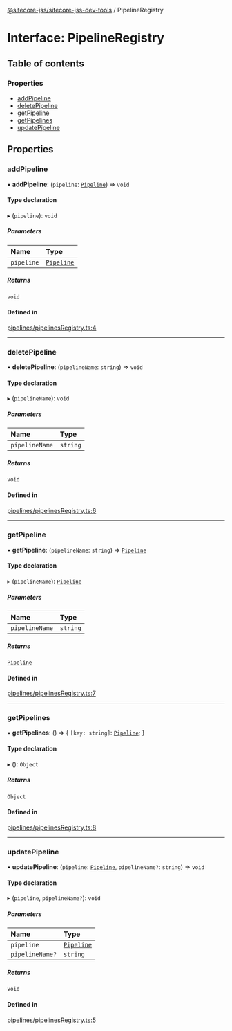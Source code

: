 [@sitecore-jss/sitecore-jss-dev-tools](../README.md) / PipelineRegistry

# Interface: PipelineRegistry

## Table of contents

### Properties

- [addPipeline](PipelineRegistry.md#addpipeline)
- [deletePipeline](PipelineRegistry.md#deletepipeline)
- [getPipeline](PipelineRegistry.md#getpipeline)
- [getPipelines](PipelineRegistry.md#getpipelines)
- [updatePipeline](PipelineRegistry.md#updatepipeline)

## Properties

### addPipeline

• **addPipeline**: (`pipeline`: [`Pipeline`](Pipeline.md)) => `void`

#### Type declaration

▸ (`pipeline`): `void`

##### Parameters

| Name       | Type                      |
| :--------- | :------------------------ |
| `pipeline` | [`Pipeline`](Pipeline.md) |

##### Returns

`void`

#### Defined in

[pipelines/pipelinesRegistry.ts:4](https://github.com/Sitecore/jss/blob/0b8b1fca9/packages/sitecore-jss-dev-tools/src/pipelines/pipelinesRegistry.ts#L4)

---

### deletePipeline

• **deletePipeline**: (`pipelineName`: `string`) => `void`

#### Type declaration

▸ (`pipelineName`): `void`

##### Parameters

| Name           | Type     |
| :------------- | :------- |
| `pipelineName` | `string` |

##### Returns

`void`

#### Defined in

[pipelines/pipelinesRegistry.ts:6](https://github.com/Sitecore/jss/blob/0b8b1fca9/packages/sitecore-jss-dev-tools/src/pipelines/pipelinesRegistry.ts#L6)

---

### getPipeline

• **getPipeline**: (`pipelineName`: `string`) => [`Pipeline`](Pipeline.md)

#### Type declaration

▸ (`pipelineName`): [`Pipeline`](Pipeline.md)

##### Parameters

| Name           | Type     |
| :------------- | :------- |
| `pipelineName` | `string` |

##### Returns

[`Pipeline`](Pipeline.md)

#### Defined in

[pipelines/pipelinesRegistry.ts:7](https://github.com/Sitecore/jss/blob/0b8b1fca9/packages/sitecore-jss-dev-tools/src/pipelines/pipelinesRegistry.ts#L7)

---

### getPipelines

• **getPipelines**: () => { `[key: string]`: [`Pipeline`](Pipeline.md); }

#### Type declaration

▸ (): `Object`

##### Returns

`Object`

#### Defined in

[pipelines/pipelinesRegistry.ts:8](https://github.com/Sitecore/jss/blob/0b8b1fca9/packages/sitecore-jss-dev-tools/src/pipelines/pipelinesRegistry.ts#L8)

---

### updatePipeline

• **updatePipeline**: (`pipeline`: [`Pipeline`](Pipeline.md), `pipelineName?`: `string`) => `void`

#### Type declaration

▸ (`pipeline`, `pipelineName?`): `void`

##### Parameters

| Name            | Type                      |
| :-------------- | :------------------------ |
| `pipeline`      | [`Pipeline`](Pipeline.md) |
| `pipelineName?` | `string`                  |

##### Returns

`void`

#### Defined in

[pipelines/pipelinesRegistry.ts:5](https://github.com/Sitecore/jss/blob/0b8b1fca9/packages/sitecore-jss-dev-tools/src/pipelines/pipelinesRegistry.ts#L5)
